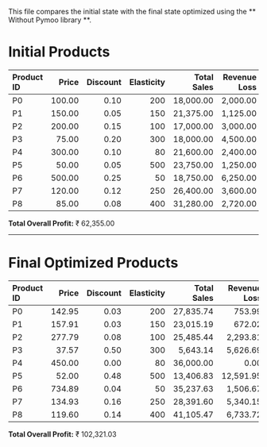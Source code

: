 This file compares the initial state with the final state optimized using the ** Without Pymoo library **.

# Initial Products

| Product ID   |   Price |   Discount |   Elasticity |   Total Sales |   Revenue Loss |   Engagement |
|:-------------|--------:|-----------:|-------------:|--------------:|---------------:|-------------:|
| P0           |  100.00 |       0.10 |          200 |     18,000.00 |       2,000.00 |        20.00 |
| P1           |  150.00 |       0.05 |          150 |     21,375.00 |       1,125.00 |         7.50 |
| P2           |  200.00 |       0.15 |          100 |     17,000.00 |       3,000.00 |        15.00 |
| P3           |   75.00 |       0.20 |          300 |     18,000.00 |       4,500.00 |        60.00 |
| P4           |  300.00 |       0.10 |           80 |     21,600.00 |       2,400.00 |         8.00 |
| P5           |   50.00 |       0.05 |          500 |     23,750.00 |       1,250.00 |        25.00 |
| P6           |  500.00 |       0.25 |           50 |     18,750.00 |       6,250.00 |        12.50 |
| P7           |  120.00 |       0.12 |          250 |     26,400.00 |       3,600.00 |        30.00 |
| P8           |   85.00 |       0.08 |          400 |     31,280.00 |       2,720.00 |        32.00 |

**Total Overall Profit:** ₹ 62,355.00

---

# Final Optimized Products

| Product ID   |   Price |   Discount |   Elasticity |   Total Sales |   Revenue Loss |   Engagement |
|:-------------|--------:|-----------:|-------------:|--------------:|---------------:|-------------:|
| P0           |  142.95 |       0.03 |          200 |     27,835.74 |         753.99 |         5.27 |
| P1           |  157.91 |       0.03 |          150 |     23,015.19 |         672.02 |         4.26 |
| P2           |  277.79 |       0.08 |          100 |     25,485.44 |       2,293.81 |         8.26 |
| P3           |   37.57 |       0.50 |          300 |      5,643.14 |       5,626.69 |       149.78 |
| P4           |  450.00 |       0.00 |           80 |     36,000.00 |           0.00 |         0.00 |
| P5           |   52.00 |       0.48 |          500 |     13,406.83 |      12,591.95 |       242.16 |
| P6           |  734.89 |       0.04 |           50 |     35,237.63 |       1,506.67 |         2.05 |
| P7           |  134.93 |       0.16 |          250 |     28,391.60 |       5,340.15 |        39.58 |
| P8           |  119.60 |       0.14 |          400 |     41,105.47 |       6,733.72 |        56.30 |

**Total Overall Profit:** ₹ 102,321.03

